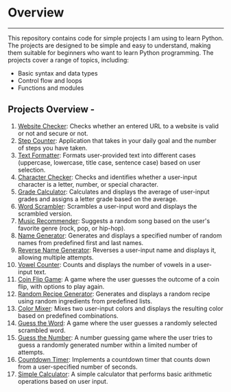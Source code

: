 # Overview
---

This repository contains code for simple projects I am using to learn Python.
The projects are designed to be simple and easy to understand, making them suitable for beginners who want to learn Python programming.
The projects cover a range of topics, including:
- Basic syntax and data types
- Control flow and loops
- Functions and modules


## Projects Overview -

1. [Website Checker](https://github.com/DCKaLpEsH/python_projects/tree/main/1-website-checker): Checks whether an entered URL to a website is valid or not and secure or not.
2. [Step Counter](https://github.com/DCKaLpEsH/python_projects/tree/main/2-step-counter): Application that takes in your daily goal and the number of steps you have taken.
3. [Text Formatter](https://github.com/DCKaLpEsH/python_projects/tree/main/3-text-formatter): Formats user-provided text into different cases (uppercase, lowercase, title case, sentence case) based on user selection.
4. [Character Checker](https://github.com/DCKaLpEsH/python_projects/tree/main/4-character-checker): Checks and identifies whether a user-input character is a letter, number, or special character.
5. [Grade Calculator](https://github.com/DCKaLpEsH/python_projects/tree/main/5-grade-calculator): Calculates and displays the average of user-input grades and assigns a letter grade based on the average.
6. [Word Scrambler](https://github.com/DCKaLpEsH/python_projects/tree/main/6-word-scrambler): Scrambles a user-input word and displays the scrambled version.
7. [Music Recommender](https://github.com/DCKaLpEsH/python_projects/tree/main/7-music-recommender): Suggests a random song based on the user's favorite genre (rock, pop, or hip-hop).
8. [Name Generator](https://github.com/DCKaLpEsH/python_projects/tree/main/8-name-generator): Generates and displays a specified number of random names from predefined first and last names.
9. [Reverse Name Generator](https://github.com/DCKaLpEsH/python_projects/tree/main/9-reverse-name-generator): Reverses a user-input name and displays it, allowing multiple attempts.
10. [Vowel Counter](https://github.com/DCKaLpEsH/python_projects/tree/main/10-vowel-counter): Counts and displays the number of vowels in a user-input text.
11. [Coin Flip Game](https://github.com/DCKaLpEsH/python_projects/tree/main/11-coin-flip-game): A game where the user guesses the outcome of a coin flip, with options to play again.
12. [Random Recipe Generator](https://github.com/DCKaLpEsH/python_projects/tree/main/12-random-recipe-generator): Generates and displays a random recipe using random ingredients from predefined lists.
13. [Color Mixer](https://github.com/DCKaLpEsH/python_projects/tree/main/13-color-mixer): Mixes two user-input colors and displays the resulting color based on predefined combinations.
14. [Guess the Word](https://github.com/DCKaLpEsH/python_projects/tree/main/14-guess-the-word): A game where the user guesses a randomly selected scrambled word.
15. [Guess the Number](https://github.com/DCKaLpEsH/python_projects/tree/main/15-guess-the-number): A number guessing game where the user tries to guess a randomly generated number within a limited number of attempts.
16. [Countdown Timer](https://github.com/DCKaLpEsH/python_projects/tree/main/16-countdown-timer): Implements a countdown timer that counts down from a user-specified number of seconds.
17. [Simple Calculator](https://github.com/DCKaLpEsH/python_projects/tree/main/17-calculator): A simple calculator that performs basic arithmetic operations based on user input.